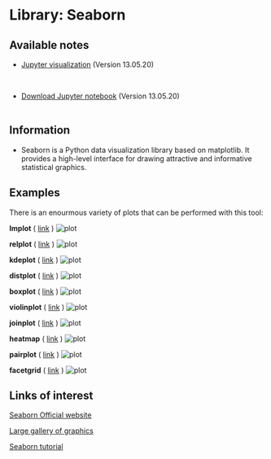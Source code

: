 # Library: Seaborn

## Available notes
* [Jupyter visualization](./Seaborn_codes.html) (Version 13.05.20)
<br>

* [Download Jupyter notebook](./Seaborn_codes.ipynb) (Version 13.05.20)
<br><br>

## Information
* Seaborn is a Python data visualization library based on matplotlib. It provides a high-level interface for drawing attractive and informative statistical graphics.

## Examples
There is an enourmous variety of plots that can be performed with this tool:

**lmplot**
( [link](https://seaborn.pydata.org/examples/logistic_regression.html) )
![plot](https://seaborn.pydata.org/_images/logistic_regression.png)

**relplot**
( [link](https://seaborn.pydata.org/examples/scatter_bubbles.html) )
![plot](https://seaborn.pydata.org/_images/scatter_bubbles.png)


**kdeplot**
( [link](https://seaborn.pydata.org/examples/cubehelix_palette.html) )
![plot](https://seaborn.pydata.org/_images/cubehelix_palette.png)


**distplot**
( [link](https://seaborn.pydata.org/examples/distplot_options.html) )
![plot](https://seaborn.pydata.org/_images/distplot_options.png)


**boxplot**
( [link](https://seaborn.pydata.org/examples/grouped_boxplot.html) )
![plot](https://seaborn.pydata.org/_images/grouped_boxplot.png)


**violinplot**
( [link](https://seaborn.pydata.org/examples/grouped_violinplots.html) )
![plot](https://seaborn.pydata.org/_images/grouped_violinplots.png)


**joinplot**
( [link](https://seaborn.pydata.org/examples/hexbin_marginals.html) )
![plot](https://seaborn.pydata.org/_images/hexbin_marginals.png)


**heatmap**
( [link](https://seaborn.pydata.org/examples/many_pairwise_correlations.html) )
![plot](https://seaborn.pydata.org/_images/many_pairwise_correlations.png)


**pairplot**
( [link](https://matplotlib.org/gallery/pyplots/whats_new_99_mplot3d.html#sphx-glr-gallery-pyplots-whats-new-99-mplot3d-py) )
![plot](https://seaborn.pydata.org/_images/scatterplot_matrix.png)


**facetgrid**
( [link](https://seaborn.pydata.org/examples/kde_ridgeplot.html) )
![plot](https://seaborn.pydata.org/_images/kde_ridgeplot.png)


## Links of interest
[Seaborn Official website](https://seaborn.pydata.org/)
<br>

[Large gallery of graphics](https://seaborn.pydata.org/examples/index.html)
<br>

[Seaborn tutorial](https://seaborn.pydata.org/tutorial.html)
<br>